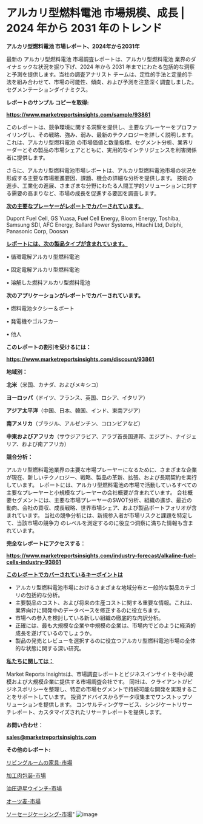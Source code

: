 # アルカリ型燃料電池 市場規模、成長 | 2024 年から 2031 年のトレンド

<strong>アルカリ型燃料電池 市場レポート、2024年から2031年</strong>

最新の アルカリ型燃料電池 市場調査レポートは、アルカリ型燃料電池 業界のダイナミックな状況を掘り下げ、2024 年から 2031 年までにわたる包括的な洞察と予測を提供します。当社の調査アナリスト チームは、定性的手法と定量的手法を組み合わせて、市場の可能性、傾向、および予測を注意深く調査しました。 セグメンテーションダイナミクス。



<strong>レポートのサンプル コピーを取得:</strong> <a href=https://www.marketreportsinsights.com/sample/93861>

<strong><u>https://www.marketreportsinsights.com/sample/93861</u></strong></a>

このレポートは、競争環境に関する洞察を提供し、主要なプレーヤーをプロファイリングし、その戦略、強み、弱み、最新のテクノロジーを詳しく説明します。 これは、アルカリ型燃料電池 の市場価値と数量指標、セグメント分析、業界リーダーとその製品の市場シェアとともに、実用的なインテリジェンスを利害関係者に提供します。

さらに、アルカリ型燃料電池市場レポートは、アルカリ型燃料電池市場の状況を形成する主要な市場推進要因、課題、機会の詳細な分析を提供します。 技術の進歩、工業化の進展、さまざまな分野にわたる人間工学的ソリューションに対する需要の高まりなど、市場の成長を促進する要因を調査します。



<strong><u>次の主要なプレーヤーがレポートでカバーされています。</u></strong>

Dupont Fuel Cell, GS Yuasa, Fuel Cell Energy, Bloom Energy, Toshiba, Samsung SDI, AFC Energy, Ballard Power Systems, Hitachi Ltd, Delphi, Panasonic Corp, Doosan



<strong><u><b>レポートには、次の製品タイプが含まれています。</b></u></strong>

• 循環電解アルカリ型燃料電池

• 固定電解アルカリ型燃料電池

• 溶解した燃料アルカリ型燃料電池



<strong><b>次のアプリケーションがレポートでカバーされています。</b></strong>

• 燃料電池タクシー＆ボート

• 発電機やゴルフカー

• 他人



<strong><b>このレポートの割引を受けるには：</b></strong><a href=https://www.marketreportsinsights.com/discount/93861>

<strong><u>https://www.marketreportsinsights.com/discount/93861</u></strong></a>



<strong>地域別：</strong>



<strong>北米</strong>（米国、カナダ、およびメキシコ）



<strong>ヨーロッパ</strong>（ドイツ、フランス、英国、ロシア、イタリア）



<strong>アジア太平洋</strong>（中国、日本、韓国、インド、東南アジア）



<strong>南アメリカ</strong>（ブラジル、アルゼンチン、コロンビアなど）



<strong>中東およびアフリカ</strong>（サウジアラビア、アラブ首長国連邦、エジプト、ナイジェリア、および南アフリカ）



<strong>競合分析：</strong>

アルカリ型燃料電池業界の主要な市場プレーヤーになるために、さまざまな企業が現在、新しいテクノロジー、戦略、製品の革新、拡張、および長期契約を実行しています。 レポートには、アルカリ型燃料電池の市場で活動しているすべての主要なプレーヤーと小規模なプレーヤーの会社概要が含まれています。 会社概要セグメントには、主要な市場プレーヤーのSWOT分析、組織の進歩、最近の動向、会社の買収、成長戦略、世界市場シェア、および製品ポートフォリオが含まれています。 当社の競争分析には、新規参入者が市場リスクと課題を特定して、当該市場の競争力 のレベルを測定するのに役立つ洞察に満ちた情報も含まれています。



<strong>完全なレポートにアクセスする</strong>：

<a href=https://www.marketreportsinsights.com/industry-forecast/alkaline-fuel-cells-industry-93861>

<strong><u>https://www.marketreportsinsights.com/industry-forecast/alkaline-fuel-cells-industry-93861</u></strong></a>



<strong><u><b>このレポートでカバーされているキーポイントは</b></u></strong>
<ul>
  <li>アルカリ型燃料電池市場におけるさまざまな地域分布と一般的な製品カテゴリの包括的な分析。</li>
  <li>主要製品のコスト、および将来の生産コストに関する重要な情報。これは、業界向けに開発中のデータベースを修正するのに役立ちます。</li>
  <li>市場への参入を検討している新しい組織の徹底的な内訳分析。</li>
  <li>正確には、最も大規模な企業や中規模の企業は、市場内でどのように経済的成長を遂げているのでしょうか。</li>
  <li>製品の発売とレビューを選択するのに役立つアルカリ型燃料電池市場の全体的な状態に関する深い研究。</li>
</ul>


<strong><u><b>私たちに関しては：</b></u></strong>

Market Reports Insightsは、市場調査レポートとビジネスインサイトを中小規模および大規模企業に提供する市場調査会社です。 同社は、クライアントがビジネスポリシーを整理し、特定の市場セグメントで持続可能な開発を実現することをサポートしています。 投資アドバイスからデータ収集までワンストップソリューションを提供します。 コンサルティングサービス、シンジケートリサーチレポート、カスタマイズされたリサーチレポートを提供します。



<strong><b>お問い合わせ</b></strong>：

<a href=mailto:sales@marketreportsinsights.com>

<strong><u>sales@marketreportsinsights.com</u></strong></a>



<strong>その他のレポート:</strong>

<a href=https://www.linkedin.com/pulse/リビングルームの家具-市場-2023-競争分析と事業成長-2030-e1lrf/>リビングルームの家具-市場</a>

<a href=https://www.linkedin.com/pulse/加工肉包装-市場-2023-swot-分析と成長率-2030-analytics-achievers-24-analysis-fep5f/>加工肉包装-市場</a>

<a href=https://www.linkedin.com/pulse/油圧遊星ウインチ-市場-2023-年のダイナミクスとビジネストレンド-2030-pr-news-hub-xjm3f/>油圧遊星ウインチ-市場</a>

<a href=https://www.linkedin.com/pulse/オーツ麦-市場-2023-競争分析と事業成長-2030-pr-news-hub-jo0tf/>オーツ麦-市場</a>

<a href=https://www.linkedin.com/pulse/ソーセージケーシング-市場-2023-総利益と主要ベンダー-2030-pr-news-hub-lrclf/>ソーセージケーシング-市場</a>"
![image](https://github.com/gayatriri2/Market-Trends/assets/166717496/64fb98ba-6d7e-4a62-b0e4-764d67aa3b8c)
